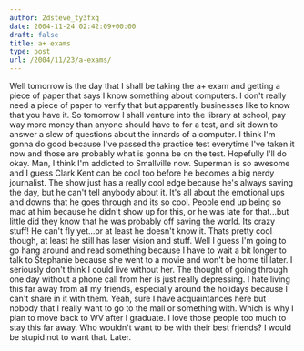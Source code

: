 ```yaml
---
author: 2dsteve_ty3fxq
date: 2004-11-24 02:42:09+00:00
draft: false
title: a+ exams
type: post
url: /2004/11/23/a-exams/
---
```


Well tomorrow is the day that I shall be taking the a+ exam and getting a piece of paper that says I know something about computers. I don't really need a piece of paper to verify that but apparently businesses like to know that you have it. So tomorrow I shall venture into the library at school, pay way more money than anyone should have to for a test, and sit down to answer a slew of questions about the innards of a computer. I think I'm gonna do good because I've passed the practice test everytime I've taken it now and those are probably what is gonna be on the test.  Hopefully I'll do okay.
Man, I think I'm addicted to Smallville now. Superman is so awesome and I guess Clark Kent can be cool too before he becomes a big nerdy journalist. The show just has a really cool edge because he's always saving the day, but he can't tell anybody about it. It's all about the emotional ups and downs that he goes through and its so cool. People end up being so mad at him because he didn't show up for this, or he was late for that...but little did they know that he was probably off saving the world. Its crazy stuff! He can't fly yet...or at least he doesn't know it. Thats pretty cool though, at least he still has laser vision and stuff.
Well I guess I'm going to go hang around and read something because I have to wait a bit longer to talk to Stephanie because she went to a movie and won't be home til later. I seriously don't think I could live without her. The thought of going through one day without a phone call from her is just really depressing. I hate living this far away from all my friends, especially around the holidays because I can't share in it with them. Yeah, sure I have acquaintances here but nobody that I really want to go to the mall or something with. Which is why I plan to move back to WV after I graduate. I love those people too much to stay this far away. Who wouldn't want to be with their best friends? I would be stupid not to want that. Later.

